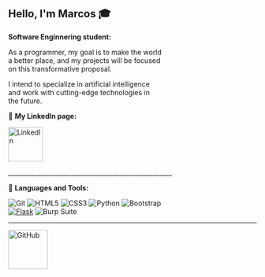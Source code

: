 ## Hello, I'm Marcos :mortar_board:
**<p>Software Enginnering student:</p>**

<p style="text-align: justify;">
  As a programmer, my goal is to make the world<br>
  a better place, and my projects will be focused<br>
  on this transformative proposal.
</p>

<p style="text-align: justify;">
  I intend to specialize in artificial intelligence <br>
  and work with cutting-edge technologies in <br>
  the future.
</p>

<p>
    
  :email: **My LinkedIn page:**
  </p> 
  
  <a href="https://www.linkedin.com/in/marcos-gab/" style="display: inline;">
    <img src="https://img.shields.io/badge/linked-in-369?style=flat-square&logo=linkedin&logoColor=white&color=blue" alt="LinkedIn" style="width: 70px; vertical-align: middle;"/>
  </a>

<p>____________________________________________________</p>

<p>
  
  :wrench: **Languages and Tools:**
</p>

![Git](https://img.shields.io/badge/-Git-%23F05032?style=flat-square&logo=git&logoColor=%23ffffff)
![HTML5](https://img.shields.io/badge/-HTML5-%23E44D27?style=flat-square&logo=html5&logoColor=ffffff)
![CSS3](https://img.shields.io/badge/-CSS3-%231572B6?style=flat-square&logo=css3)
![Python](http://img.shields.io/badge/-Python-3776AB?style=flat-square&logo=python&logoColor=ffffff)
![Bootstrap](https://img.shields.io/badge/-Bootstrap-563D7C?style=flat-square&logo=Bootstrap)<br>
[![Flask](https://img.shields.io/badge/Flask-000000?style=flat&logo=flask&logoColor=white)](https://flask.palletsprojects.com/)
<img src="https://img.shields.io/badge/Burp_Suite-202B2A?style=flat-square&logo=burpsuite&logoColor=white" alt="Burp Suite"/>

<hr>
<img src="https://img.shields.io/badge/-GitHub-181717?style=flat-square&logo=github" alt="GitHub" style="width: 80px; height: auto;"/>





